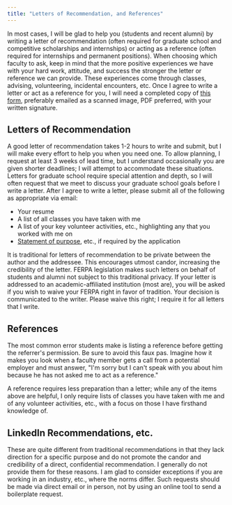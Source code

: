 ```yaml
---
title: "Letters of Recommendation, and References"
---
```


In most cases, I will be glad to help you (students and recent alumni) by writing a letter of recommendation (often required for graduate school and competitive scholarships and internships) or acting as a reference (often required for internships and permanent positions). When choosing which faculty to ask, keep in mind that the more positive experiences we have with your hard work, attitude, and success the stronger the letter or reference we can provide. These experiences come through classes, advising, volunteering, incidental encounters, etc. Once I agree to write a letter or act as a reference for you, I will need a completed copy of <a href="http://www.msoe.edu/campus-life/wp-content/uploads/sites/5/2017/06/Student-Reference-Request.pdf">this form</a>, preferably emailed as a scanned image, PDF preferred, with your written signature.

## Letters of Recommendation

A good letter of recommendation takes 1-2 hours to write and submit, but I will make every effort to help you when you need one.  To allow planning, I request at least 3 weeks of lead time, but I understand occasionally you are given shorter deadlines; I will attempt to accommodate these situations.  Letters for graduate school require special attention and depth, so I will often request that we meet to discuss your graduate school goals before I write a letter.  After I agree to write a letter, please submit all of the following as appropriate via email:

 * Your resume
 * A list of all classes you have taken with me
 * A list of your key volunteer activities, etc., highlighting any that you worked with me on
 * <a href="http://www.insidehighered.com/blogs/gradhacker/writing-your-statement-purpose">Statement of purpose</a>, etc., if required by the application

It is traditional for letters of recommendation to be private between the author and the addressee.  This encourages utmost candor, increasing the credibility of the letter. FERPA legislation makes such letters on behalf of students and alumni not subject to this traditional privacy.  If your letter is addressed to an academic-affiliated institution (most are), you will be asked if you wish to waive your FERPA right in favor of tradition.  Your decision is communicated to the writer.  Please waive this right; I require it for all letters that I write.

## References

The most common error students make is listing a reference before getting the referrer's permission.  Be sure to avoid this faux pas.  Imagine how it makes you look when a faculty member gets a call from a potential employer and must answer, &quot;I'm sorry but I can't speak with you about him because he has not asked me to act as a reference.&quot;

A reference requires less preparation than a letter; while any of the items above are helpful, I only require lists of classes you have taken with me and of any volunteer activities, etc., with a focus on those I have firsthand knowledge of.

## LinkedIn Recommendations, etc.

These are quite different from traditional recommendations in that they lack direction for a specific purpose and do not promote the candor and credibility of a direct, confidential recommendation.  I generally do not provide them for these reasons.  I am glad to consider exceptions if you are working in an industry, etc., where the norms differ.  Such requests should be made via direct email or in person, not by using an online tool to send a boilerplate request.
